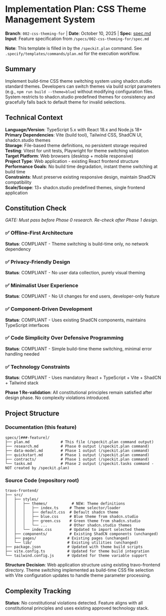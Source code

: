 # Implementation Plan: CSS Theme Management System

**Branch**: `002-css-theming-for` | **Date**: October 10, 2025 | **Spec**: [spec.md](./spec.md)
**Input**: Feature specification from `/specs/002-css-theming-for/spec.md`

**Note**: This template is filled in by the `/speckit.plan` command. See `.specify/templates/commands/plan.md` for the execution workflow.

## Summary

Implement build-time CSS theme switching system using shadcn.studio standard themes. Developers can switch themes via build script parameters (e.g., `npm run build --theme=blue`) without modifying configuration files. System restricts to shadcn.studio predefined themes for consistency and gracefully falls back to default theme for invalid selections.

## Technical Context

**Language/Version**: TypeScript 5.x with React 18.x and Node.js 18+  
**Primary Dependencies**: Vite (build tool), Tailwind CSS, ShadCN UI, shadcn.studio themes  
**Storage**: File-based theme definitions, no persistent storage required  
**Testing**: Vitest for unit tests, Playwright for theme switching validation  
**Target Platform**: Web browsers (desktop + mobile responsive)  
**Project Type**: Web application - existing React frontend structure  
**Performance Goals**: No build time degradation, instant theme switching at build time  
**Constraints**: Must preserve existing responsive design, maintain ShadCN compatibility  
**Scale/Scope**: 13+ shadcn.studio predefined themes, single frontend application

## Constitution Check

*GATE: Must pass before Phase 0 research. Re-check after Phase 1 design.*

### ✅ Offline-First Architecture

**Status**: COMPLIANT - Theme switching is build-time only, no network dependency

### ✅ Privacy-Friendly Design  

**Status**: COMPLIANT - No user data collection, purely visual theming

### ✅ Minimalist User Experience

**Status**: COMPLIANT - No UI changes for end users, developer-only feature

### ✅ Component-Driven Development

**Status**: COMPLIANT - Uses existing ShadCN components, maintains TypeScript interfaces

### ✅ Code Simplicity Over Defensive Programming

**Status**: COMPLIANT - Simple build-time theme switching, minimal error handling needed

### ✅ Technology Constraints

**Status**: COMPLIANT - Uses mandatory React + TypeScript + Vite + ShadCN + Tailwind stack

**Phase 1 Re-validation**: All constitutional principles remain satisfied after design phase. No complexity violations introduced.

## Project Structure

### Documentation (this feature)

```
specs/[###-feature]/
├── plan.md              # This file (/speckit.plan command output)
├── research.md          # Phase 0 output (/speckit.plan command)
├── data-model.md        # Phase 1 output (/speckit.plan command)
├── quickstart.md        # Phase 1 output (/speckit.plan command)
├── contracts/           # Phase 1 output (/speckit.plan command)
└── tasks.md             # Phase 2 output (/speckit.tasks command - NOT created by /speckit.plan)
```

### Source Code (repository root)

```text
travo-frontend/
├── src/
│   ├── styles/
│   │   ├── themes/           # NEW: Theme definitions
│   │   │   ├── index.ts     # Theme selector/loader
│   │   │   ├── default.css  # Default shadcn theme
│   │   │   ├── blue.css     # Blue theme from shadcn.studio
│   │   │   ├── green.css    # Green theme from shadcn.studio
│   │   │   └── ...          # Other shadcn.studio themes
│   │   └── index.css        # Updated to import selected theme
│   ├── components/          # Existing ShadCN components (unchanged)
│   ├── pages/              # Existing pages (unchanged)
│   └── lib/                # Existing utilities (unchanged)
├── package.json            # Updated with theme build scripts
├── vite.config.ts          # Updated for theme build integration
└── tailwind.config.js      # Updated for theme variable support
```

**Structure Decision**: Web application structure using existing travo-frontend directory. Theme switching implemented as build-time CSS file selection with Vite configuration updates to handle theme parameter processing.

## Complexity Tracking

**Status**: No constitutional violations detected. Feature aligns with all constitutional principles and uses existing approved technology stack.

